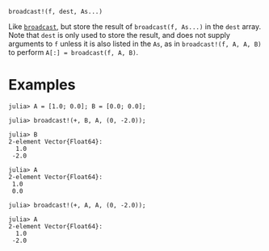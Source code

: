 ```
broadcast!(f, dest, As...)
```

Like [`broadcast`](@ref), but store the result of `broadcast(f, As...)` in the `dest` array. Note that `dest` is only used to store the result, and does not supply arguments to `f` unless it is also listed in the `As`, as in `broadcast!(f, A, A, B)` to perform `A[:] = broadcast(f, A, B)`.

# Examples

```jldoctest
julia> A = [1.0; 0.0]; B = [0.0; 0.0];

julia> broadcast!(+, B, A, (0, -2.0));

julia> B
2-element Vector{Float64}:
  1.0
 -2.0

julia> A
2-element Vector{Float64}:
 1.0
 0.0

julia> broadcast!(+, A, A, (0, -2.0));

julia> A
2-element Vector{Float64}:
  1.0
 -2.0
```
